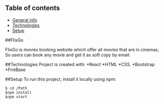 ## Table of contents
* [General info](#general-info)
* [Technologies](#technologies)
* [Setup](#setup)


##FlixGo

FlixGo is movies booking website which offer all movies that are in cinemas, So users can book any movie and get it as soft copy by email.

##Technologies
Project is created with:
*React
*HTML
*CSS.
*Bootstrap
*FireBase


##Setup
To run this project, install it locally using npm:
```
$ cd /Path
$npm install
$npm start
```
